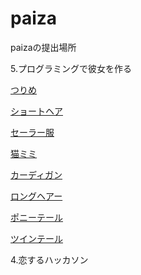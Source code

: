 # paiza
paizaの提出場所

5.プログラミングで彼女を作る

[つりめ](./tsurime.py)

[ショートヘア](./shorthair.py)

[セーラー服](./se-ra-.py)

[猫ミミ](./nekomimi.py)

[カーディガン](./ka-dhigann.py)

[ロングヘアー](./longhair.py)

[ポニーテール](./ponytail.py)

[ツインテール](./twintail.py)

4.恋するハッカソン

